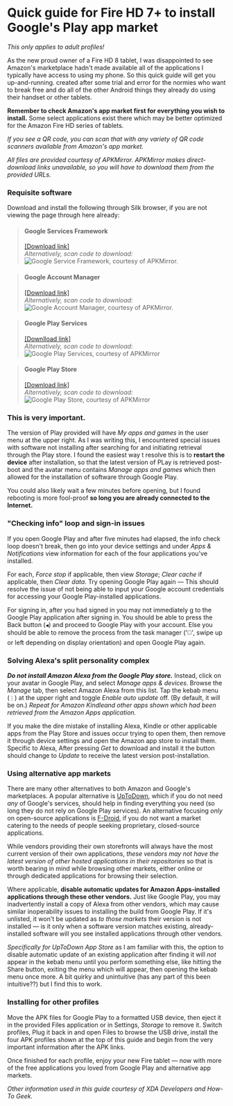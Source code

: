 # Quick guide for Fire HD 7+ to install Google's Play app market
_*This only applies to adult profiles!*_  

As the new proud owner of a Fire HD 8 tablet, I was disappointed to see Amazon's marketplace hadn't made available all of the applications I typically have access to using my phone. So this quick guide will get you up-and-running. created after some trial and error for the normies who want to break free and do all of the other Android things they already do using their handset or other tablets.  

**Remember to check Amazon's app market first for everything you wish to install.** Some select applications exist there which may be better optimized for the Amazon Fire HD series of tablets.  

_If you see a QR code, you can scan that with any variety of QR code scanners available from Amazon's app market._  

_All files are provided courtesy of APKMirror. APKMirror makes direct-download links unavailable, so you will have to download them from the provided URLs._

### Requisite software
Download and install the following through Silk browser, if you are not viewing the page through here already:
> #### Google Services Framework
> [[Download link]](https://www.apkmirror.com/apk/google-inc/google-services-framework/google-services-framework-7-1-2-release/google-services-framework-7-1-2-android-apk-download/)  
> _Alternatively, scan code to download:_  
> ![Google Service Framework, courtesy of APKMirror.](https://api.qrserver.com/v1/create-qr-code/?size=150x150&data=http%3A%2F%2Fwww.apkmirror.com%2Fapk%2Fgoogle-inc%2Fgoogle-services-framework%2Fgoogle-services-framework-7-1-2-release%2Fgoogle-services-framework-7-1-2-android-apk-download%2F)

> #### Google Account Manager
> [[Download link]](https://api.qrserver.com/v1/create-qr-code/?size=150x150&data=http%3A%2F%2Fwww.apkmirror.com%2Fapk%2Fgoogle-inc%2Fgoogle-account-manager%2Fgoogle-account-manager-7-1-2-release%2F)  
> _Alternatively, scan code to download:_  
> ![Google Account Manager, courtesy of APKMirror.](https://api.qrserver.com/v1/create-qr-code/?size=150x150&data=http%3A%2F%2Fwww.apkmirror.com%2Fapk%2Fgoogle-inc%2Fgoogle-account-manager%2Fgoogle-account-manager-7-1-2-release%2Fgoogle-account-manager-7-1-2-android-apk-download%2F)

> #### Google Play Services
> [[Downlload link]](https://www.apkmirror.com/wp-content/themes/APKMirror/download.php?id=2348187&forcebaseapk)  
> _Alternatively, scan code to download:_  
> ![Google Play Services, courtesy of APKMirror](https://api.qrserver.com/v1/create-qr-code/?size=150x150&data=http%3A%2F%2Fwww.apkmirror.com%2Fapk%2Fgoogle-inc%2Fgoogle-play-services%2Fgoogle-play-services-21-12-13-release%2Fgoogle-play-services-21-12-13-020400-367530751-android-apk-download%2F)

> #### Google Play Store
> [[Download link]](https://www.apkmirror.com/wp-content/themes/APKMirror/download.php?id=2371237&forcebaseapk)  
> _Alternatively, scan code to download:_  
> ![Google Play Store, courtesy of APKMirror](https://api.qrserver.com/v1/create-qr-code/?size=150x150&data=http%3A%2F%2Fwww.apkmirror.com%2Fapk%2Fgoogle-inc%2Fgoogle-play-store%2Fgoogle-play-store-25-9-19-release%2Fgoogle-play-store-25-9-19-21-0-pr-380694501-2-android-apk-download%2F)

### This is very important.
The version of Play provided will have _My apps and games_ in the user menu at the upper right. As I was writing this, I encountered special issues with software not installing after searching for and initiating retrieval through the Play store. I found the easiest way t resolve this is to **restart the device** after installation, so that the latest version of PLay is retrieved post-boot and the avatar menu contains _Manage apps and games_ which then allowed for the installation of software through Google Play.  

You could also likely wait a few minutes before opening, but I found rebooting is more fool-proof **so long you are already connected to the Internet.**

### "Checking info" loop and sign-in issues
If you open Google Play and after five minutes had elapsed, the info check loop doesn't break, then go into your device settings and under _Apps & Notifications_ view information for each of the four applications you've installed.  

For each, _Force stop_ if applicable, then view _Storage_; _Clear cache_ if applicable, then _Clear data_. Try opening Google Play again — This should resolve the issue of not being able to input your Google account credentials for accessing your Google Play-installed applications.  

For signing in, after you had signed in you may not immediately g to the Google Play application after signing in. You should be able to press the Back button (`◀`) and proceed to Google Play with your account. Else you should be able to remove the process from the task manager ('◻️', swipe up or left depending on display orientation) and open Google Play again.

### Solving Alexa's split personality complex
***Do not install Amazon Alexa from the Google Play store.*** Instead, click on your avatar in Google Play, and select _Manage apps & devices_. Browse the _Manage_ tab, then select Amazon Alexa from this list. Tap the kebab menu (`⋮`) at the upper right and toggle _Enable auto update_ off. (By default, it will be on.) _Repeat for Amazon Kindleand other apps shown which had been retrieved from the Amazon Apps application._  

If you make the dire mistake of installing Alexa, Kindle or other applicable apps from the Play Store and issues occur trying to open them, then remove it through device settings and open the Amazon app store to install them. Specific to Alexa, After pressing _Get_ to download and install it the button should change to _Update_ to receive the latest version post-installation.

### Using alternative app markets
There are many other alternatives to both Amazon and Google's marketplaces. A popular alternative is [UpToDown](https://uptodown-android.en.uptodown.com/android), which if you do not need _any_ of Google's services, should help in finding everything you need (so long they do not rely on Google Play services). An alternative focusing _only_ on open-source applications is [F-Droid](https://www.f-droid.org), if you do not want a market catering to the needs of people seeking proprietary, closed-source applications.  

While vendors providing their own storefronts will always have the most current version of their own applications, _these vendors may not have the latest version of other hosted applications in their repositories_ so that is worth bearing in mind while browsing other markets, either online or through dedicated applications for browsing their selection.  

Where applicable, **disable automatic updates for Amazon Apps-installed applications through these other vendors.** Just like Google Play, you may inadvertently install a copy of Alexa from other vendors, which may cause similar inoperability issues to installing the build from Google Play. If it's unlisted, it won't be updated as _to those markets_ their version is not installed — is it only when a software version matches existing, already-installed software will you see installed applications through other vendors.  

_Specifically for UpToDown App Store_ as I am familiar with this, the option to disable automatic update of an existing application after finding it will _not_ appear in the kebab menu until you perform something else, like hitting the Share button, exiting the menu which will appear, then opening the kebab menu once more. A bit quirky and unintuitive (has any part of this been intuitive??) but I find this to work.

### Installing for other profiles
Move the APK files for Google Play to a formatted USB device, then eject it in the provided Files application or in Settings, _Storage_ to remove it. Switch profiles, Plug it back in and open Files to browse the USB drive, install the four APK profiles shown at the top of this guide and begin from the very important information after the APK links.  

Once finished for each profile, enjoy your new Fire tablet — now with more of the free applications you loved from Google Play and alternative app markets.  

_Other information used in this guide courtesy of XDA Developers and How-To Geek._
